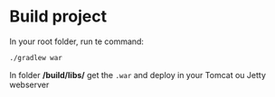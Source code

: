 # Build project

In your root folder, run te command:

```bash
./gradlew war
```

In folder **/build/libs/** get the `.war` and deploy in your Tomcat ou Jetty webserver


